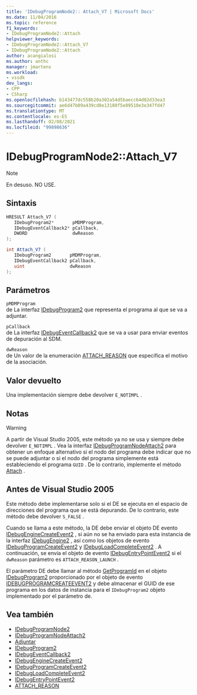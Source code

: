 ```yaml
---
title: 'IDebugProgramNode2:: Attach_V7 | Microsoft Docs'
ms.date: 11/04/2016
ms.topic: reference
f1_keywords:
- IDebugProgramNode2::Attach
helpviewer_keywords:
- IDebugProgramNode2::Attach_V7
- IDebugProgramNode2::Attach
author: acangialosi
ms.author: anthc
manager: jmartens
ms.workload:
- vssdk
dev_langs:
- CPP
- CSharp
ms.openlocfilehash: b143477dc558b20a302a54d5baecc64d02d33ea3
ms.sourcegitcommit: ae6d47b09a439cd0e13180f5e89510e3e347fd47
ms.translationtype: MT
ms.contentlocale: es-ES
ms.lasthandoff: 02/08/2021
ms.locfileid: "99898636"
---
```

# <a name="idebugprogramnode2attach_v7"></a>IDebugProgramNode2::Attach_V7

> [!Note]
> En desuso. NO USE.

## <a name="syntax"></a>Sintaxis

```cpp
HRESULT Attach_V7 (
   IDebugProgram2*       pMDMProgram,
   IDebugEventCallback2* pCallback,
   DWORD                 dwReason
);
```

```csharp
int Attach_V7 (
   IDebugProgram2       pMDMProgram,
   IDebugEventCallback2 pCallback,
   uint                 dwReason
);
```

## <a name="parameters"></a>Parámetros

`pMDMProgram`\
de La interfaz [IDebugProgram2](../../../extensibility/debugger/reference/idebugprogram2.md) que representa el programa al que se va a adjuntar.

`pCallback`\
de La interfaz [IDebugEventCallback2](../../../extensibility/debugger/reference/idebugeventcallback2.md) que se va a usar para enviar eventos de depuración al SDM.

`dwReason`\
de Un valor de la enumeración [ATTACH_REASON](../../../extensibility/debugger/reference/attach-reason.md) que especifica el motivo de la asociación.

## <a name="return-value"></a>Valor devuelto

Una implementación siempre debe devolver `E_NOTIMPL` .

## <a name="remarks"></a>Notas

> [!WARNING]
> A partir de Visual Studio 2005, este método ya no se usa y siempre debe devolver `E_NOTIMPL` . Vea la interfaz [IDebugProgramNodeAttach2](../../../extensibility/debugger/reference/idebugprogramnodeattach2.md) para obtener un enfoque alternativo si el nodo del programa debe indicar que no se puede adjuntar o si el nodo del programa simplemente está estableciendo el programa `GUID` . De lo contrario, implemente el método [Attach](../../../extensibility/debugger/reference/idebugengine2-attach.md) .

## <a name="prior-to-visual-studio-2005"></a>Antes de Visual Studio 2005

Este método debe implementarse solo si el DE se ejecuta en el espacio de direcciones del programa que se está depurando. De lo contrario, este método debe devolver `S_FALSE` .

Cuando se llama a este método, la DE debe enviar el objeto DE evento [IDebugEngineCreateEvent2](../../../extensibility/debugger/reference/idebugenginecreateevent2.md) , si aún no se ha enviado para esta instancia de la interfaz [IDebugEngine2](../../../extensibility/debugger/reference/idebugengine2.md) , así como los objetos de evento [IDebugProgramCreateEvent2](../../../extensibility/debugger/reference/idebugprogramcreateevent2.md) y [IDebugLoadCompleteEvent2](../../../extensibility/debugger/reference/idebugloadcompleteevent2.md) . A continuación, se envía el objeto de evento [IDebugEntryPointEvent2](../../../extensibility/debugger/reference/idebugentrypointevent2.md) si el `dwReason` parámetro es `ATTACH_REASON_LAUNCH` .

El parámetro DE debe llamar al método [GetProgramId](../../../extensibility/debugger/reference/idebugprogram2-getprogramid.md) en el objeto [IDebugProgram2](../../../extensibility/debugger/reference/idebugprogram2.md) proporcionado por el objeto de evento [IDEBUGPROGRAMCREATEEVENT2](../../../extensibility/debugger/reference/idebugprogramcreateevent2.md) y debe almacenar el GUID de ese programa en los datos de instancia para el `IDebugProgram2` objeto implementado por el parámetro de.

## <a name="see-also"></a>Vea también

- [IDebugProgramNode2](../../../extensibility/debugger/reference/idebugprogramnode2.md)
- [IDebugProgramNodeAttach2](../../../extensibility/debugger/reference/idebugprogramnodeattach2.md)
- [Adjuntar](../../../extensibility/debugger/reference/idebugengine2-attach.md)
- [IDebugProgram2](../../../extensibility/debugger/reference/idebugprogram2.md)
- [IDebugEventCallback2](../../../extensibility/debugger/reference/idebugeventcallback2.md)
- [IDebugEngineCreateEvent2](../../../extensibility/debugger/reference/idebugenginecreateevent2.md)
- [IDebugProgramCreateEvent2](../../../extensibility/debugger/reference/idebugprogramcreateevent2.md)
- [IDebugLoadCompleteEvent2](../../../extensibility/debugger/reference/idebugloadcompleteevent2.md)
- [IDebugEntryPointEvent2](../../../extensibility/debugger/reference/idebugentrypointevent2.md)
- [ATTACH_REASON](../../../extensibility/debugger/reference/attach-reason.md)
